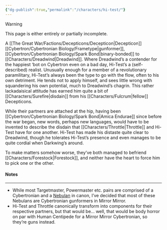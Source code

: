 ```yaml
---
{"dg-publish":true,"permalink":"/characters/hi-test/"}
---
```

  
>[!warning] 
>This page is either entirely or partially incomplete. 

A [[The Great War/Factions/Decepticons/Decepticon\|Decepticon]] [[Cybertron/Cybertronian Biology/Frametype\|gunformer]], [[Cybertron/Cybertronian Biology/Spark Bond\|binary-bonded]] to [[Characters/Dreadwind\|Dreadwind]]. Where Dreadwind’s a contender for the happiest ‘bot on Cybertron even on a bad day, Hi-Test’s a (self-described) realist. Unusually enough for a member of a revolutionary paramilitary, Hi-Test’s always been the type to go with the flow, often to his own detriment. He tends not to apply himself, and sees little wrong with squandering his own potential, much to Dreadwind’s chagrin. This rather lackadaisical attitude has earned him quite a bit of [[Characters/Surefire\|disdain]] from his [[Characters/Fulcrum\|fellow]] Decepticons. 

While their partners are attached at the hip, having been [[Cybertron/Cybertronian Biology/Spark Bond\|Amica Endurae]] since before the war began, new words, perhaps new languages, would have to be invented to describe the disdain that [[Characters/Throttle\|Throttle]] and Hi-Test have for one another. Hi-Test has made his distaste quite clear to Dreadwind, though he tolerates Hi-Test’s presence and even manages to be quite cordial when Darkwing’s around. 

To make matters somehow worse, they’ve both managed to befriend [[Characters/Forestock\|Forestock]], and neither have the heart to force him to pick one or the other. 
#### Notes
---
- While most Targetmaster, Powermaster etc. pairs are comprised of a Cybertronian and a [Nebulan](https://tfwiki.net/wiki/Nebulan) in canon, I’ve decided that most of these Nebulans are Cybertronian gunformers in Mirror Mirror. 
- Hi-Test and Throttle canonically transform into components for their respective partners, but that would be… well, that would be body horror on par with Human Centipede for a Mirror Mirror Cybertronian, so they’re guns instead. 
